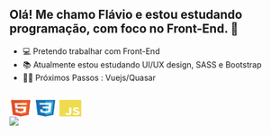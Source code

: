 ## Olá! Me chamo Flávio e estou estudando programação, com foco no Front-End. 📲

- 💻 Pretendo trabalhar com Front-End
- 📚 Atualmente estou estudando UI/UX design, SASS e Bootstrap
- 🐱‍💻 Próximos Passos : Vuejs/Quasar 

<div style="display: inline_block"><br>
  <img align="center" alt="HTML" height="30" width="40" src="https://raw.githubusercontent.com/devicons/devicon/master/icons/html5/html5-original.svg">
  <img align="center" alt="CSS" height="30" width="40" src="https://raw.githubusercontent.com/devicons/devicon/master/icons/css3/css3-original.svg">
  <img align="center" alt="Js" height="30" width="40" src="https://raw.githubusercontent.com/devicons/devicon/master/icons/javascript/javascript-plain.svg">
</div>

<div>
  <a href="https://github.com/flavionunes86">
  <img height="180em" src="https://github-readme-stats.vercel.app/api?username=flavionunes86&show_icons=true&theme=dark&include_all_commits=true&count_private=true"/>
</div>
